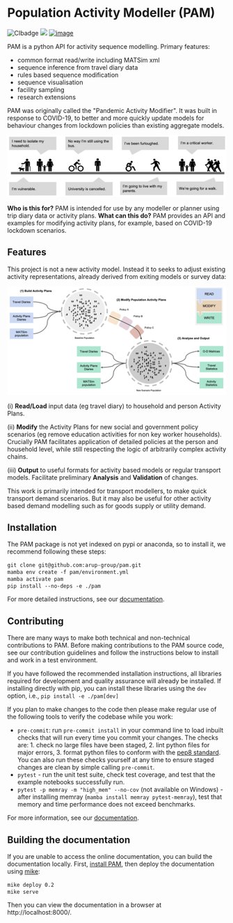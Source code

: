 # Population Activity Modeller (PAM)

![CIbadge](https://github.com/arup-group/pam//workflows/CI/badge.svg) 
[![](https://github.com/arup-group/pam/actions/workflows/pages/pages-build-deployment/badge.svg?branch=gh-pages)](https://arup-group.github.io/pam)
[![image](https://img.shields.io/badge/Medium-12100E?style=for-the-badge&logo=medium&logoColor=white)](https://medium.com/arupcitymodelling/pandemic-activity-modifier-intro-3d2dccbc716e)

<!--- the "--8<--" html comments define what part of the README to add to the index page of the documentation -->
<!--- --8<-- [start:docs] -->

PAM is a python API for activity sequence modelling. Primary features:

- common format read/write including MATSim xml
- sequence inference from travel diary data
- rules based sequence modification
- sequence visualisation
- facility sampling
- research extensions

PAM was originally called the "Pandemic Activity Modifier". It was built in response to COVID-19, to better and more quickly update models for behaviour changes from lockdown policies than existing aggregate models.

 ![PAM](resources/PAM-motivation.png)

**Who is this for?** PAM is intended for use by any modeller or planner using trip diary data or activity plans.
**What can this do?** PAM provides an API and examples for modifying activity plans, for example, based on COVID-19 lockdown scenarios.

## Features

This project is not a new activity model. Instead it to seeks to adjust existing activity
representations, already derived from exiting models or survey data:

![PAM](resources/PAM-features.png)

(i) **Read/Load** input data (eg travel diary) to household and person Activity Plans.

(ii) **Modify** the Activity Plans for new social and government policy scenarios (eg
remove education activities for non key worker households). Crucially PAM facilitates
application of detailed policies at the person and household level, while still respecting
the logic of arbitrarily complex activity chains.

(iii) **Output** to useful formats for activity based models or regular transport models. Facilitate preliminary **Analysis** and **Validation** of changes.

This work is primarily intended for transport modellers, to make quick transport demand
scenarios. But it may also be useful for other activity based demand modelling such as for goods
supply or utility demand.

<!--- --8<-- [end:docs] -->
## Installation

The PAM package is not yet indexed on pypi or anaconda, so to install it, we recommend following these steps:

```
git clone git@github.com:arup-group/pam.git
mamba env create -f pam/environment.yml
mamba activate pam
pip install --no-deps -e ./pam
```

For more detailed instructions, see our [documentation](https://arup-group.github.io/pam/0.2/installation/).

## Contributing

There are many ways to make both technical and non-technical contributions to PAM.
Before making contributions to the PAM source code, see our contribution guidelines and follow the instructions below to install and work in a test environment.

If you have followed the recommended installation instructions, all libraries required for development and quality assurance will already be installed. 
If installing directly with pip, you can install these libraries using the `dev` option, i.e., `pip install -e ./pam[dev]`

If you plan to make changes to the code then please make regular use of the following tools to verify the codebase
while you work:

- `pre-commit`: run `pre-commit install` in your command line to load inbuilt checks that will run every time you commit your changes. 
The checks are: 1. check no large files have been staged, 2. lint python files for major errors, 3. format python files to conform with the [pep8 standard](https://peps.python.org/pep-0008/). 
You can also run these checks yourself at any time to ensure staged changes are clean by simple calling `pre-commit`.
- `pytest` - run the unit test suite, check test coverage, and test that the example notebooks successfully run.
- `pytest -p memray -m "high_mem" --no-cov` (not available on Windows) - after installing memray (`mamba install memray pytest-memray`), test that memory and time performance does not exceed benchmarks.

For more information, see our [documentation](https://arup-group.github.io/pam/contributing/coding).

## Building the documentation

If you are unable to access the online documentation, you can build the documentation locally.
First, [install PAM](#installation), then deploy the documentation using [mike](https://github.com/jimporter/mike):

```
mike deploy 0.2
mike serve
```

Then you can view the documentation in a browser at http://localhost:8000/.